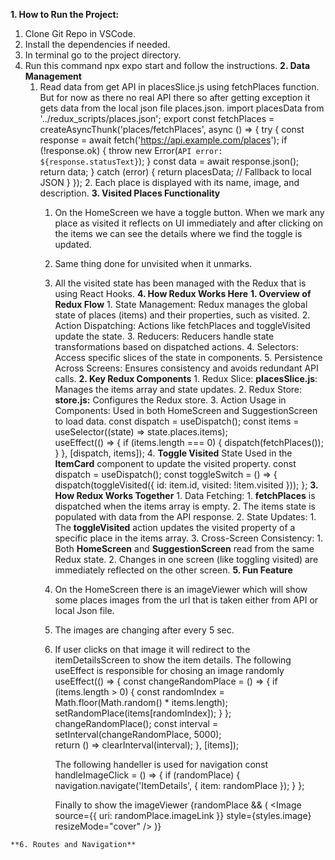 **1. How to Run the Project:**
  1. Clone Git Repo in VSCode.
  2. Install the dependencies if needed.
  3. In terminal go to the project directory.
  4. Run this command npx expo start and follow the instructions.
**2. Data Management**
     1. Read data from get API in placesSlice.js using fetchPlaces function. But for now as there no real API there so after getting exception it gets data from the local json file places.json.
          import placesData from '../redux_scripts/places.json';
          export const fetchPlaces = createAsyncThunk('places/fetchPlaces', async () => {
              try {
                const response = await fetch('https://api.example.com/places');
                if (!response.ok) {
                  throw new Error(`API error: ${response.statusText}`);
                }
                const data = await response.json();
                return data;
              } catch (error) {
                return placesData; // Fallback to local JSON
              }
            });
        2. Each place is displayed with its name, image, and description.
    **3. Visited Places Functionality**
        1. On the HomeScreen we have a toggle button. When we mark any place as visited it reflects on UI immediately and after clicking on the items we can see the details where we find the toggle is updated.
        2. Same thing done for unvisited when it unmarks.
        3. All the visited state has been managed with the Redux that is using React Hooks.
    **4. How Redux Works Here**
             **1. Overview of Redux Flow**
                1. State Management: Redux manages the global state of places (items) and their properties, such as visited.
                2. Action Dispatching: Actions like fetchPlaces and toggleVisited update the state.
                3. Reducers: Reducers handle state transformations based on dispatched actions.
                4. Selectors: Access specific slices of the state in components.
                5. Persistence Across Screens: Ensures consistency and avoids redundant API calls.
             **2. Key Redux Components**
                1. Redux Slice: **placesSlice.js**: Manages the items array and state updates.
                2. Redux Store: **store.js:** Configures the Redux store.
                3. Action Usage in Components: Used in both HomeScreen and SuggestionScreen to load data.
                      const dispatch = useDispatch();
                      const items = useSelector((state) => state.places.items);                    
                      useEffect(() => {
                        if (items.length === 0) {
                          dispatch(fetchPlaces());
                        }
                      }, [dispatch, items]);
                 4. **Toggle Visited** State Used in the **ItemCard** component to update the visited property.
                     const dispatch = useDispatch();
                     const toggleSwitch = () => {
                       dispatch(toggleVisited({ id: item.id, visited: !item.visited }));
                     };
           **3. How Redux Works Together**
                  1. Data Fetching:
                       1. **fetchPlaces** is dispatched when the items array is empty.
                       2. The items state is populated with data from the API response.
                  2. State Updates:
                       1. The **toggleVisited** action updates the visited property of a specific place in the items array.
                  3. Cross-Screen Consistency:
                       1. Both **HomeScreen** and **SuggestionScreen** read from the same Redux state.
                       2. Changes in one screen (like toggling visited) are immediately reflected on the other screen.
    **5. Fun Feature**
          1. On the HomeScreen there is an imageViewer which will show some places images from the url that is taken either from API or local Json file.
          2. The images are changing after every 5 sec.
          3. If user clicks on that image it will redirect to the itemDetailsScreen to show the item details.
               The following useEffect is responsible for chosing an image randomly
                    useEffect(() => {
                      const changeRandomPlace = () => {
                        if (items.length > 0) {
                          const randomIndex = Math.floor(Math.random() * items.length);
                          setRandomPlace(items[randomIndex]);
                        }
                      };                  
                      changeRandomPlace();
                      const interval = setInterval(changeRandomPlace, 5000);                  
                      return () => clearInterval(interval);
                    }, [items]);
             
               The following handeller is used for navigation
                     const handleImageClick = () => {
                      if (randomPlace) {
                        navigation.navigate('ItemDetails', { item: randomPlace });
                      }
                    };
             
               Finally to show the imageViewer
                      {randomPlace && (
                        <TouchableOpacity onPress={handleImageClick} style={styles.imageContainer}>
                          <Image
                            source={{ uri: randomPlace.imageLink }}
                            style={styles.image}
                            resizeMode="cover"
                          />
                        </TouchableOpacity>
                      )}
             
    **6. Routes and Navigation**
